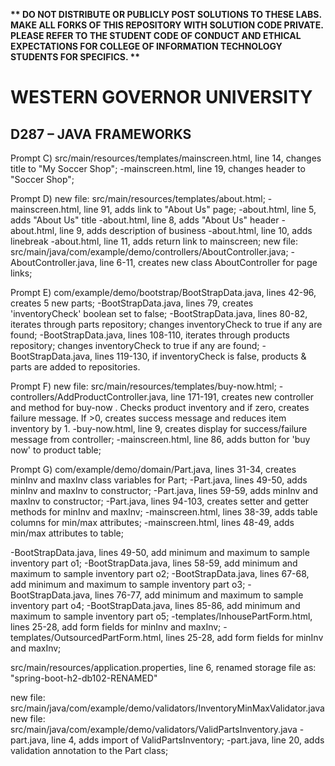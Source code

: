 <strong>** DO NOT DISTRIBUTE OR PUBLICLY POST SOLUTIONS TO THESE LABS. MAKE ALL FORKS OF THIS REPOSITORY WITH SOLUTION CODE PRIVATE. PLEASE REFER TO THE STUDENT CODE OF CONDUCT AND ETHICAL EXPECTATIONS FOR COLLEGE OF INFORMATION TECHNOLOGY STUDENTS FOR SPECIFICS. ** </strong>

# WESTERN GOVERNOR UNIVERSITY 
## D287 – JAVA FRAMEWORKS



Prompt C)
    src/main/resources/templates/mainscreen.html, line 14, changes title to "My Soccer Shop";
    -mainscreen.html, line 19, changes header to "Soccer Shop";


Prompt D)
    new file: src/main/resources/templates/about.html;
    -mainscreen.html, line 91, adds link to "About Us" page;
    -about.html, line 5, adds "About Us" title
    -about.html, line 8, adds "About Us" header
    -about.html, line 9, adds description of business
    -about.html, line 10, adds linebreak
    -about.html, line 11, adds return link to mainscreen;
    new file: src/main/java/com/example/demo/controllers/AboutController.java;
    -AboutController.java, line 6-11, creates new class AboutController for page links;

Prompt E)
    com/example/demo/bootstrap/BootStrapData.java, lines 42-96, creates 5 new parts;
    -BootStrapData.java, lines 79, creates 'inventoryCheck' boolean set to false;
    -BootStrapData.java, lines 80-82, iterates through parts repository; changes inventoryCheck to true if any are found;
    -BootStrapData.java, lines 108-110, iterates through products repository; changes inventoryCheck to true if any are found;
    -BootStrapData.java, lines 119-130, if inventoryCheck is false, products & parts are added to repositories.  

Prompt F)
    new file: src/main/resources/templates/buy-now.html;
    -controllers/AddProductController.java, line 171-191, creates new controller and method for buy-now . Checks product inventory and if zero, creates failure message.  If >0, creates success message and reduces item inventory by 1.
    -buy-now.html, line 9, creates display for success/failure message from controller;
    -mainscreen.html, line 86, adds button for 'buy now' to product table;


Prompt G)
com/example/demo/domain/Part.java, lines 31-34, creates minInv and maxInv class variables for Part;
-Part.java, lines 49-50, adds minInv and maxInv to constructor;
-Part.java, lines 59-59, adds minInv and maxInv to constructor;
-Part.java, lines 94-103, creates setter and getter methods for minInv and maxInv;
-mainscreen.html, lines 38-39, adds table columns for min/max attributes;
-mainscreen.html, lines 48-49, adds min/max attributes to table;

-BootStrapData.java, lines 49-50, add minimum and maximum to sample inventory part o1;
-BootStrapData.java, lines 58-59, add minimum and maximum to sample inventory part o2;
-BootStrapData.java, lines 67-68, add minimum and maximum to sample inventory part o3;
-BootStrapData.java, lines 76-77, add minimum and maximum to sample inventory part o4;
-BootStrapData.java, lines 85-86, add minimum and maximum to sample inventory part o5;
-templates/InhousePartForm.html, lines 25-28, add form fields for minInv and maxInv;
-templates/OutsourcedPartForm.html, lines 25-28, add form fields for minInv and maxInv;

src/main/resources/application.properties, line 6, renamed storage file as: "spring-boot-h2-db102-RENAMED"

new file: src/main/java/com/example/demo/validators/InventoryMinMaxValidator.java
new file: src/main/java/com/example/demo/validators/ValidPartsInventory.java
-part.java, line 4, adds import of ValidPartsInventory;
-part.java, line 20, adds validation annotation to the Part class;








